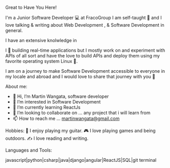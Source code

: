 Great to Have You Here!

I'm a Junior Software Developer 💻 at FracoGroup 
I am self-taught 🚀 and I love talking & writing about Web Development , & Software Development in general.

I have an extensive knolwledge in

I 💛 building real-time applications but I mostly work on and experiment with APIs of all sort and have the love to build APIs and deploy them using my favorite operating system Linux 👾.

I am on a journey to make Software Development accessible to everyone in my locale and abroad and I would love to share that journey with you 💛

About me:
- 👋 Hi, I’m Martin Wangata, software developer
- 👀 I’m interested in Software Development
- 🌱 I’m currently learning ReactJs
- 💞️ I’m looking to collaborate on ... any project that i will learn from
- 📫 How to reach me ... martinwangata@gmail.com

Hobbies:
🎸   I enjoy playing my guitar.
🎮   I love playing games and being outdoors.
✍️   I love reading and writing.

Languages and Tools:

javascript|python|csharp|java|django|angular|ReactJS|SQL|git terminal

